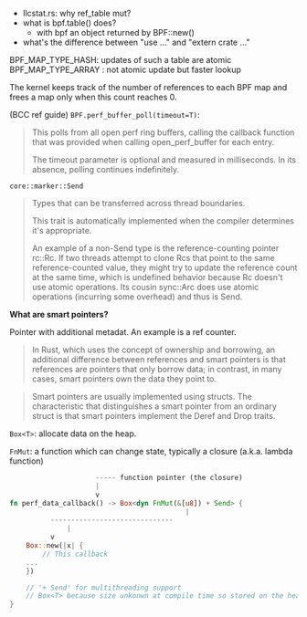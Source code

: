 * llcstat.rs: why ref_table mut?
* what is bpf.table() does?
	* with bpf an object returned by BPF::new()
* what's the difference between "use ..." and "extern crate ..."

BPF_MAP_TYPE_HASH: updates of such a table are atomic
BPF_MAP_TYPE_ARRAY : not atomic update but faster lookup

The kernel keeps track of the number of references to each BPF map and frees a
map only when this count reaches 0.

(BCC ref guide)
`BPF.perf_buffer_poll(timeout=T)`:
> This polls from all open perf ring buffers, calling the callback function that
> was provided when calling open_perf_buffer for each entry.
> 
> The timeout parameter is optional and measured in milliseconds. In its absence,
> polling continues indefinitely.

`core::marker::Send`
> Types that can be transferred across thread boundaries.
> 
> This trait is automatically implemented when the compiler determines it's
> appropriate.
> 
> An example of a non-Send type is the reference-counting pointer rc::Rc. If two
> threads attempt to clone Rcs that point to the same reference-counted value,
> they might try to update the reference count at the same time, which is
> undefined behavior because Rc doesn't use atomic operations. Its cousin
> sync::Arc does use atomic operations (incurring some overhead) and thus is Send.


**What are smart pointers?**

Pointer with additional metadat. An example is a ref counter.
> In Rust, which uses the concept of ownership and borrowing, an additional
> difference between references and smart pointers is that references are pointers
> that only borrow data; in contrast, in many cases, smart pointers own the data
> they point to.

> Smart pointers are usually implemented using structs. The characteristic that
> distinguishes a smart pointer from an ordinary struct is that smart pointers
> implement the Deref and Drop traits.


`Box<T>`: allocate data on the heap.

`FnMut`: a function which can change state, typically a closure (a.k.a. lambda
function)

```rust
				     ----- function pointer (the closure)
				     |
				     v
fn perf_data_callback() -> Box<dyn FnMut(&[u8]) + Send> {
                                           |
	      ------------------------------
              |
	      v
    Box::new(|x| {
        // This callback
	...
    })

    // '+ Send' for multithreading support
    // Box<T> because size unkonwn at compile time so stored on the heap
}
```
